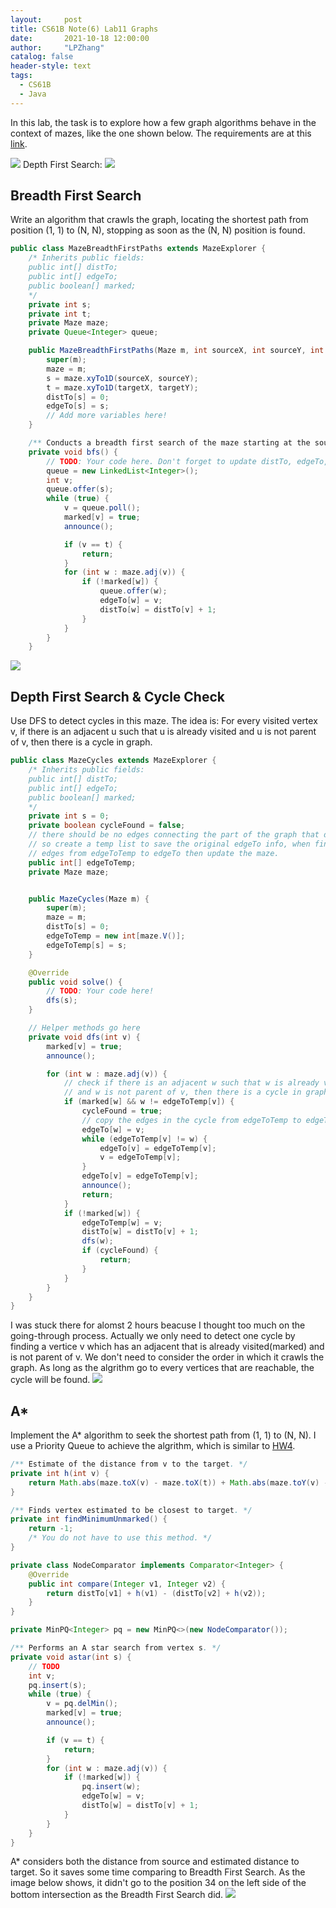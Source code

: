 ```yaml
---
layout:     post
title: CS61B Note(6) Lab11 Graphs
date:       2021-10-18 12:00:00
author:     "LPZhang"
catalog: false
header-style: text
tags: 
  - CS61B
  - Java
---
```


In this lab, the task is to explore how a few graph algorithms behave in the context of mazes, like the one shown below. The requirements are at this [link](https://sp18.datastructur.es/materials/lab/lab11/lab11).

![](https://sp18.datastructur.es/materials/lab/lab11/blankmaze.png)
Depth First Search:
![](https://github.com/Ramer42/Ramer42.github.io/blob/master/img/in-post/2021-10-18-CS61B-LAB11/depth-first.gif?raw=true)

## Breadth First Search
Write an algorithm that crawls the graph, locating the shortest path from position (1, 1) to (N, N), stopping as soon as the (N, N) position is found.
```java
public class MazeBreadthFirstPaths extends MazeExplorer {
    /* Inherits public fields:
    public int[] distTo;
    public int[] edgeTo;
    public boolean[] marked;
    */
    private int s;
    private int t;
    private Maze maze;
    private Queue<Integer> queue;

    public MazeBreadthFirstPaths(Maze m, int sourceX, int sourceY, int targetX, int targetY) {
        super(m);
        maze = m;
        s = maze.xyTo1D(sourceX, sourceY);
        t = maze.xyTo1D(targetX, targetY);
        distTo[s] = 0;
        edgeTo[s] = s;
        // Add more variables here!
    }

    /** Conducts a breadth first search of the maze starting at the source. */
    private void bfs() {
        // TODO: Your code here. Don't forget to update distTo, edgeTo, and marked, as well as call announce()
        queue = new LinkedList<Integer>();
        int v;
        queue.offer(s);
        while (true) {
            v = queue.poll();
            marked[v] = true;
            announce();

            if (v == t) {
                return;
            }
            for (int w : maze.adj(v)) {
                if (!marked[w]) {
                    queue.offer(w);
                    edgeTo[w] = v;
                    distTo[w] = distTo[v] + 1;
                }
            }
        }
    }
```
![](https://github.com/Ramer42/Ramer42.github.io/blob/master/img/in-post/2021-10-18-CS61B-LAB11/breadth-first.gif?raw=true)
## Depth First Search & Cycle Check
Use DFS to detect cycles in this maze. The idea is: For every visited vertex v, if there is an adjacent u such that u is already visited and u is not parent of v, then there is a cycle in graph.
```java
public class MazeCycles extends MazeExplorer {
    /* Inherits public fields:
    public int[] distTo;
    public int[] edgeTo;
    public boolean[] marked;
    */
    private int s = 0;
    private boolean cycleFound = false;
    // there should be no edges connecting the part of the graph that doesn’t contain a cycle,
    // so create a temp list to save the original edgeTo info, when find the cycle, copy the needed
    // edges from edgeToTemp to edgeTo then update the maze.
    public int[] edgeToTemp;
    private Maze maze;


    public MazeCycles(Maze m) {
        super(m);
        maze = m;
        distTo[s] = 0;
        edgeToTemp = new int[maze.V()];
        edgeToTemp[s] = s;
    }

    @Override
    public void solve() {
        // TODO: Your code here!
        dfs(s);
    }

    // Helper methods go here
    private void dfs(int v) {
        marked[v] = true;
        announce();

        for (int w : maze.adj(v)) {
            // check if there is an adjacent w such that w is already visited
            // and w is not parent of v, then there is a cycle in graph.
            if (marked[w] && w != edgeToTemp[v]) {
                cycleFound = true;
                // copy the edges in the cycle from edgeToTemp to edgeTo then update the maze
                edgeTo[w] = v;
                while (edgeToTemp[v] != w) {
                    edgeTo[v] = edgeToTemp[v];
                    v = edgeToTemp[v];
                }
                edgeTo[v] = edgeToTemp[v];
                announce();
                return;
            }
            if (!marked[w]) {
                edgeToTemp[w] = v;
                distTo[w] = distTo[v] + 1;
                dfs(w);
                if (cycleFound) {
                    return;
                }
            }
        }
    }
}
```
I was stuck there for alomst 2 hours beacuse I thought too much on the going-through process. Actually we only need to detect one cycle by finding a vertice  v which has an adjacent that is already visited(marked) and is not parent of v. We don't need to consider the order in which it crawls the graph. As long as the algrithm go to every vertices that are reachable, the cycle will be found. 
![](https://github.com/Ramer42/Ramer42.github.io/blob/master/img/in-post/2021-10-18-CS61B-LAB11/cycle.gif?raw=true)
## A*
Implement the A* algorithm to seek the shortest path from (1, 1) to (N, N). I use a Priority Queue to achieve the algrithm, which is similar to [HW4](https://ramer42.github.io/2021/10/14/CS61B-HW4/).
```java
/** Estimate of the distance from v to the target. */
private int h(int v) {
    return Math.abs(maze.toX(v) - maze.toX(t)) + Math.abs(maze.toY(v) - maze.toY(t));
}

/** Finds vertex estimated to be closest to target. */
private int findMinimumUnmarked() {
    return -1;
    /* You do not have to use this method. */
}

private class NodeComparator implements Comparator<Integer> {
    @Override
    public int compare(Integer v1, Integer v2) {
        return distTo[v1] + h(v1) - (distTo[v2] + h(v2));
    }
}

private MinPQ<Integer> pq = new MinPQ<>(new NodeComparator());

/** Performs an A star search from vertex s. */
private void astar(int s) {
    // TODO
    int v;
    pq.insert(s);
    while (true) {
        v = pq.delMin();
        marked[v] = true;
        announce();

        if (v == t) {
            return;
        }
        for (int w : maze.adj(v)) {
            if (!marked[w]) {
                pq.insert(w);
                edgeTo[w] = v;
                distTo[w] = distTo[v] + 1;
            }
        }
    }
}
```
A* considers both the distance from source and estimated distance to target. So it saves some time comparing to Breadth First Search. As the image below shows, it didn't go to the position 34 on the left side of the bottom intersection as the Breadth First Search did.
![](https://github.com/Ramer42/Ramer42.github.io/blob/master/img/in-post/2021-10-18-CS61B-LAB11/astar.gif?raw=true)
